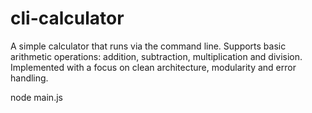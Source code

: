 # cli-calculator
A simple calculator that runs via the command line. Supports basic arithmetic operations: addition, subtraction, multiplication and division. Implemented with a focus on clean architecture, modularity and error handling.



node main.js <operation> <num1> <num2>

